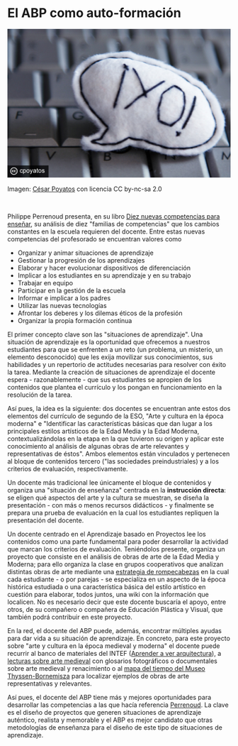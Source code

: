 
# El ABP como auto-formación

![](img/Yo.jpg)

Imagen: [César Poyatos](http://www.flickr.com/photos/35590362@N02/4417546581) con licencia CC by-nc-sa 2.0

 

Philippe Perrenoud presenta, en su libro [Diez nuevas competencias para enseñar](http://books.google.es/books?id=uLLw3HbYVMQC&amp;lpg=PP1&amp;ots=GKJ-k4mtDg&amp;dq=Philippe+PErrenoud&amp;hl=es&amp;pg=PP1&amp;redir_esc=y#v=onepage&amp;q&amp;f=false), su análisis de diez "familias de competencias" que los cambios constantes en la escuela requieren del docente. Entre estas nuevas competencias del profesorado se encuentran valores como

- Organizar y animar situaciones de aprendizaje
- Gestionar la progresión de los aprendizajes
- Elaborar y hacer evolucionar dispositivos de diferenciación
- Implicar a los estudiantes en su aprendizaje y en su trabajo
- Trabajar en equipo
- Participar en la gestión de la escuela
- Informar e implicar a los padres
- Utilizar las nuevas tecnologías
- Afrontar los deberes y los dilemas éticos de la profesión
- Organizar la propia formación continua

El primer concepto clave son las "situaciones de aprendizaje". Una situación de aprendizaje es la oportunidad que ofrecemos a nuestros estudiantes para que se enfrenten a un reto (un problema, un misterio, un elemento desconocido) que les exija movilizar sus conocimientos, sus habilidades y un repertorio de actitudes necesarias para resolver con éxito la tarea. Mediante la creación de situaciones de aprendizaje el docente espera - razonablemente - que sus estudiantes se apropien de los contenidos que plantea el currículo y los pongan en funcionamiento en la resolución de la tarea.

Así pues, la idea es la siguiente: dos docentes se encuentran ante estos dos elementos del currículo de segundo de la ESO, "Arte y cultura en la época moderna" e "Identificar las características básicas que dan lugar a los principales estilos artísticos de la Edad Media y la Edad Moderna, contextualizándolas en la etapa en la que tuvieron su origen y aplicar este conocimiento al análisis de algunas obras de arte relevantes y representativas de éstos". Ambos elementos están vinculados y pertenecen al bloque de contenidos tercero ("las sociedades preindustriales) y a los criterios de evaluación, respectivamente.

Un docente más tradicional lee únicamente el bloque de contenidos y organiza una "situación de enseñanza" centrada en la **instrucción directa**: se eligen qué aspectos del arte y la cultura se muestran, se diseña la presentación - con más o menos recursos didácticos - y finalmente se prepara una prueba de evaluación en la cual los estudiantes repliquen la presentación del docente.

Un docente centrado en el Aprendizaje basado en Proyectos lee los contenidos como una parte fundamental para poder desarrollar la actividad que marcan los criterios de evaluación. Teniéndolos presente, organiza un proyecto que consiste en el análisis de obras de arte de la Edad Media y Moderna; para ello organiza la clase en grupos cooperativos que analizan distintas obras de arte mediante una [estrategia de rompecabezas](http://www.ite.educacion.es/w3/recursos2/convivencia_escolar/1_4.htm) en la cual cada estudiante - o por parejas - se especializa en un aspecto de la época histórica estudiada o una característica básica del estilo artístico en cuestión para elaborar, todos juntos, una wiki con la información que localicen. No es necesario decir que este docente buscaría el apoyo, entre otros, de su compañero o compañera de Educación Plástica y Visual, que también podrá contribuir en este proyecto.

En la red, el docente del ABP puede, además, encontrar múltiples ayudas para dar vida a su situación de aprendizaje. En concreto, para este proyecto sobre "arte y cultura en la época medieval y moderna" el docente puede recurrir al banco de materiales del INTEF ([Aprender a ver arquitectura](http://recursostic.educacion.es/apls/informacion_didactica/658)), a [lecturas sobre arte medieval](http://www.rena.edu.ve/cuartaEtapa/historiaArte/Tema9.html) con glosarios fotográficos o documentales sobre arte medieval y renacimiento o al [mapa del tiempo del Museo Thyssen-Bornemisza](http://www.museothyssen.org/thyssen/linea_del_tiempo) para localizar ejemplos de obras de arte representativas y relevantes.

Así pues, el docente del ABP tiene más y mejores oportunidades para desarrollar las competencias a las que hacía referencia [Perrenoud](http://www.unige.ch/fapse/SSE/teachers/perrenoud/php_main/php_2001/2001_36.html). La clave es el diseño de proyectos que generen situaciones de aprendizaje auténtico, realista y memorable y el ABP es mejor candidato que otras metodologías de enseñanza para el diseño de este tipo de situaciones de aprendizaje.
